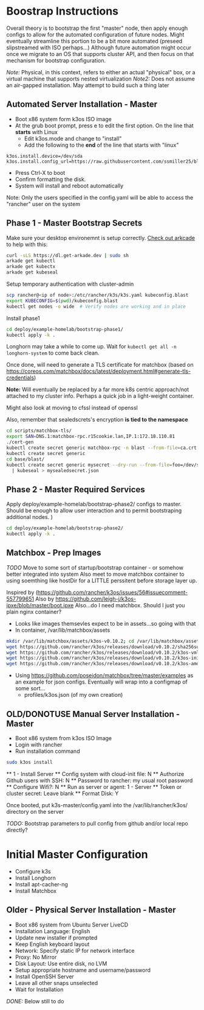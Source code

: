 # Boostrap Instructions

Overall theory is to bootstrap the first "master" node, then apply enough configs to allow for the automated configuration of future nodes.  Might eventually
streamline this portion to be a bit more automated (preseed slipstreamed with ISO perhaps...)  Although future automation might occur once we migrate to an OS
that supports cluster API, and then focus on that mechanism for bootstrap configuration.

*Note:* Physical, in this context, refers to either an actual "physical" box, or a virtual machine that supports nested virtualization
*Note2:* Does not assume an air-gapped installation.  May attempt to build such a thing later


## Automated Server Installation - Master

* Boot x86 system form k3os ISO image
* At the grub boot prompt, press e to edit the first option.  On the line that **starts** with Linux
  * Edit k3os.mode and change to "install"
  * Add the following to the **end** of the line that starts with "linux"

```
k3os.install.device=/dev/sda k3os.install.config_url=https://raw.githubusercontent.com/ssmiller25/blast/main/bootstrap/bnode.yaml
```
* Press Ctrl-X to boot
* Confirm formatting the disk.
* System will install and reboot automatically

Note: Only the users specified in the config.yaml will be able to access the "rancher" user on the system

## Phase 1 - Master Bootstrap Secrets

Make sure your desktop environemnt is setup correctly.  [Check out arkcade](https://github.com/alexellis/arkade) to help with this:

```sh
curl -sLS https://dl.get-arkade.dev | sudo sh
arkade get kubectl
arkade get kubectx
arkade get kubeseal
```

Setup temporary authentication with cluster-admin

```sh
scp rancher@<ip of node>:/etc/rancher/k3s/k3s.yaml kubeconfig.blast
export KUBECONFIG=$(pwd)/kubeconfig.blast
kubectl get nodes -o wide  # Verify nodes are working and in place
```


Install phase1

```sh
cd deploy/example-homelab/bootstrap-phase1/
kubectl apply -k .
```

Longhorn may take a while to come up.  Wait for `kubectl get all -n longhorn-system` to come back clean.

Once done, will need to generate a TLS certificate
for matchbox (based on <https://coreos.com/matchbox/docs/latest/deployment.html#generate-tls-credentials>)

**Note:** Will eventually be replaced by a far more k8s centric approach/not attached to my cluster info.  Perhaps a quick job in a light-weight container.

Might also look at moving to cfssl instead of openssl

Also, remember that sealedscrets's encryption **is tied to the namespace**

```sh
cd scripts/matchbox-tls/
export SAN=DNS.1:matchbox-rpc.r15cookie.lan,IP.1:172.18.110.81
./cert-gen
kubectl create secret generic matchbox-rpc -n blast --from-file=ca.crt --from-file=server.crt --from-file=server.key --dry-run -o yaml | kubeseal -o yaml > ../../deploy/base/blast/matchbox-rpc-secret.yaml
kubectl create secret generic 
cd base/blast/
kubectl create secret generic mysecret --dry-run --from-file=foo=/dev/stdin -o json \
  | kubeseal > mysealedsecret.json
```

## Phase 2 - Master Required Services

Apply deploy/example-homelab/bootstrap-phase2/ configs to master.  Should be enough to allow user
interaction and to permit bootstraping additional nodes.  )

```sh
cd deploy/example-homelab/bootstrap-phase2/
kubectl apply -k .
```


## Matchbox - Prep Images

*TODO* Move to some sort of startup/bootstrap container - or somehow better integrated into system
Also meet to move matchbox container to using soemthing like hostDir for a LITTLE perssitent before storage layer up.

Inspired by (https://github.com/rancher/k3os/issues/56#issuecomment-557799651
Also by https://github.com/leigh-j/k3os-ipxe/blob/master/boot.ipxe 
Also...do I need matchbox.  Should I just you plain nginx container?

  - Looks like images themsevles expect to be in assets...so going with that
  - In container, /var/lib/matchbox/assets
```sh
mkdir /var/lib/matchbox/assets/k3os-v0.10.2; cd /var/lib/matchbox/assets/k3os-v0.10.2
wget https://github.com/rancher/k3os/releases/download/v0.10.2/sha256sum-amd64.txt
wget https://github.com/rancher/k3os/releases/download/v0.10.2/k3os-vmlinuz-amd64
wget https://github.com/rancher/k3os/releases/download/v0.10.2/k3os-initrd-amd64
wget https://github.com/rancher/k3os/releases/download/v0.10.2/k3os-amd64.iso
```
  - Using <https://github.com/poseidon/matchbox/tree/master/examples> as an example for json configs.  Eventually
    will wrap into a configmap of some sort...
    - profiles/k3os.json (of my own creation)

## OLD/DONOTUSE Manual Server Installation - Master

* Boot x86 system from k3os ISO Image
* Login with rancher
* Run installation command

```sh
sudo k3os install
```

** 1 - Install Server
** Config system with cloud-init file: N
** Authorize Github users with SSH: N
** Password to rancher: my usual root password
** Configure Wifi?: N
** Run as server or agent:  1 - Server
** Token or cluster secret: Leave blank
** Format Disk: Y

Once booted, put k3s-master/config.yaml into the /var/lib/rancher/k3os/ directory on the server

*TODO:* Bootstrap parameters to pull config from github and/or local repo directly?

# Initial Master Configuration

* Configure k3s
* Install Longhorn
* Install apt-cacher-ng
* Install Matchbox

## Older - Physical Server Installation - Master

* Boot x86 system from Ubuntu Server LiveCD
* Installation Language: English
* Update new installer if prompted
* Keep English keyboard layout
* Network: Specify static IP for network interface
* Proxy: No Mirror
* Disk Layout: Use entire disk, no LVM
* Setup appropriate hostname and username/password
* Install OpenSSH Server
* Leave all other snaps unselected
* Wait for Installation

*DONE:*  Below still to do

